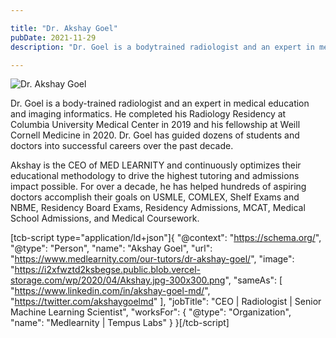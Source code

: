 ```yaml
---

title: "Dr. Akshay Goel"
pubDate: 2021-11-29
description: "Dr. Goel is a bodytrained radiologist and an expert in medical education and imaging informatics. He completed his Radiology Residency at Columbia Universi"

---
```



![Dr. Akshay Goel](https://i2xfwztd2ksbegse.public.blob.vercel-storage.com/wp/2021/11/headshot-medlearnity-min-1.png "headshot medlearnity-min")

Dr. Goel is a body-trained radiologist and an expert in medical education and imaging informatics. He completed his Radiology Residency at Columbia University Medical Center in 2019 and his fellowship at Weill Cornell Medicine in 2020. Dr. Goel has guided dozens of students and doctors into successful careers over the past decade.

Akshay is the CEO of MED LEARNITY and continuously optimizes their educational methodology to drive the highest tutoring and admissions impact possible. For over a decade, he has helped hundreds of aspiring doctors accomplish their goals on USMLE, COMLEX, Shelf Exams and NBME, Residency Board Exams, Residency Admissions, MCAT, Medical School Admissions, and Medical Coursework.

\[tcb-script type="application/ld+json"\]{ "@context": "https://schema.org/", "@type": "Person", "name": "Akshay Goel", "url": "https://www.medlearnity.com/our-tutors/dr-akshay-goel/", "image": "https://i2xfwztd2ksbegse.public.blob.vercel-storage.com/wp/2020/04/Akshay.jpg-300x300.png", "sameAs": \[ "https://www.linkedin.com/in/akshay-goel-md/", "https://twitter.com/akshaygoelmd" \], "jobTitle": "CEO | Radiologist | Senior Machine Learning Scientist", "worksFor": { "@type": "Organization", "name": "Medlearnity | Tempus Labs" } }\[/tcb-script\]
